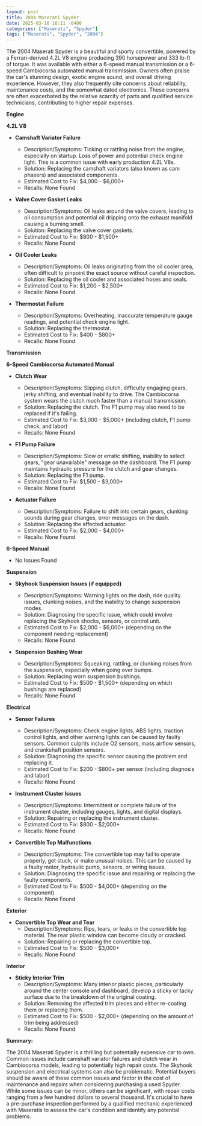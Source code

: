```yaml
---
layout: post
title: 2004 Maserati Spyder
date: 2025-03-16 16:11 -0400
categories: ["Maserati", "Spyder"]
tags: ["Maserati", "Spyder", "2004"]
---
```

The 2004 Maserati Spyder is a beautiful and sporty convertible, powered by a Ferrari-derived 4.2L V8 engine producing 390 horsepower and 333 lb-ft of torque. It was available with either a 6-speed manual transmission or a 6-speed Cambiocorsa automated manual transmission. Owners often praise the car's stunning design, exotic engine sound, and overall driving experience. However, they also frequently cite concerns about reliability, maintenance costs, and the somewhat dated electronics. These concerns are often exacerbated by the relative scarcity of parts and qualified service technicians, contributing to higher repair expenses.

**Engine**

**4.2L V8**

* **Camshaft Variator Failure**
    * Description/Symptoms: Ticking or rattling noise from the engine, especially on startup. Loss of power and potential check engine light. This is a common issue with early production 4.2L V8s.
    * Solution: Replacing the camshaft variators (also known as cam phasers) and associated components.
    * Estimated Cost to Fix: $4,000 - $6,000+
    * Recalls: None Found

* **Valve Cover Gasket Leaks**
    * Description/Symptoms: Oil leaks around the valve covers, leading to oil consumption and potential oil dripping onto the exhaust manifold causing a burning smell.
    * Solution: Replacing the valve cover gaskets.
    * Estimated Cost to Fix: $800 - $1,500+
    * Recalls: None Found

* **Oil Cooler Leaks**
    * Description/Symptoms: Oil leaks originating from the oil cooler area, often difficult to pinpoint the exact source without careful inspection.
    * Solution: Replacing the oil cooler and associated hoses and seals.
    * Estimated Cost to Fix: $1,200 - $2,500+
    * Recalls: None Found

* **Thermostat Failure**
    * Description/Symptoms: Overheating, inaccurate temperature gauge readings, and potential check engine light.
    * Solution: Replacing the thermostat.
    * Estimated Cost to Fix: $400 - $800+
    * Recalls: None Found

**Transmission**

**6-Speed Cambiocorsa Automated Manual**

* **Clutch Wear**
    * Description/Symptoms: Slipping clutch, difficulty engaging gears, jerky shifting, and eventual inability to drive. The Cambiocorsa system wears the clutch much faster than a manual transmission.
    * Solution: Replacing the clutch. The F1 pump may also need to be replaced if it's failing.
    * Estimated Cost to Fix: $3,000 - $5,000+ (including clutch, F1 pump check, and labor)
    * Recalls: None Found

* **F1 Pump Failure**
    * Description/Symptoms: Slow or erratic shifting, inability to select gears, "gear unavailable" message on the dashboard. The F1 pump maintains hydraulic pressure for the clutch and gear changes.
    * Solution: Replacing the F1 pump.
    * Estimated Cost to Fix: $1,500 - $3,000+
    * Recalls: None Found

* **Actuator Failure**
    * Description/Symptoms: Failure to shift into certain gears, clunking sounds during gear changes, error messages on the dash.
    * Solution: Replacing the affected actuator.
    * Estimated Cost to Fix: $2,000 - $4,000+
    * Recalls: None Found

**6-Speed Manual**

* No Issues Found

**Suspension**

* **Skyhook Suspension Issues (if equipped)**
    * Description/Symptoms: Warning lights on the dash, ride quality issues, clunking noises, and the inability to change suspension modes.
    * Solution: Diagnosing the specific issue, which could involve replacing the Skyhook shocks, sensors, or control unit.
    * Estimated Cost to Fix: $2,000 - $6,000+ (depending on the component needing replacement)
    * Recalls: None Found

* **Suspension Bushing Wear**
    * Description/Symptoms: Squeaking, rattling, or clunking noises from the suspension, especially when going over bumps.
    * Solution: Replacing worn suspension bushings.
    * Estimated Cost to Fix: $500 - $1,500+ (depending on which bushings are replaced)
    * Recalls: None Found

**Electrical**

* **Sensor Failures**
    * Description/Symptoms: Check engine lights, ABS lights, traction control lights, and other warning lights can be caused by faulty sensors. Common culprits include O2 sensors, mass airflow sensors, and crankshaft position sensors.
    * Solution: Diagnosing the specific sensor causing the problem and replacing it.
    * Estimated Cost to Fix: $200 - $800+ per sensor (including diagnosis and labor)
    * Recalls: None Found

* **Instrument Cluster Issues**
    * Description/Symptoms: Intermittent or complete failure of the instrument cluster, including gauges, lights, and digital displays.
    * Solution: Repairing or replacing the instrument cluster.
    * Estimated Cost to Fix: $800 - $2,000+
    * Recalls: None Found

* **Convertible Top Malfunctions**
    * Description/Symptoms: The convertible top may fail to operate properly, get stuck, or make unusual noises. This can be caused by a faulty motor, hydraulic pump, sensors, or wiring issues.
    * Solution: Diagnosing the specific issue and repairing or replacing the faulty components.
    * Estimated Cost to Fix: $500 - $4,000+ (depending on the component)
    * Recalls: None Found

**Exterior**

* **Convertible Top Wear and Tear**
    * Description/Symptoms: Rips, tears, or leaks in the convertible top material. The rear plastic window can become cloudy or cracked.
    * Solution: Repairing or replacing the convertible top.
    * Estimated Cost to Fix: $500 - $3,000+
    * Recalls: None Found

**Interior**

* **Sticky Interior Trim**
    * Description/Symptoms: Many interior plastic pieces, particularly around the center console and dashboard, develop a sticky or tacky surface due to the breakdown of the original coating.
    * Solution: Removing the affected trim pieces and either re-coating them or replacing them.
    * Estimated Cost to Fix: $500 - $2,000+ (depending on the amount of trim being addressed)
    * Recalls: None Found

**Summary:**

The 2004 Maserati Spyder is a thrilling but potentially expensive car to own. Common issues include camshaft variator failures and clutch wear in Cambiocorsa models, leading to potentially high repair costs. The Skyhook suspension and electrical systems can also be problematic. Potential buyers should be aware of these common issues and factor in the cost of maintenance and repairs when considering purchasing a used Spyder. While some issues can be minor, others can be significant, with repair costs ranging from a few hundred dollars to several thousand. It's crucial to have a pre-purchase inspection performed by a qualified mechanic experienced with Maseratis to assess the car's condition and identify any potential problems.

